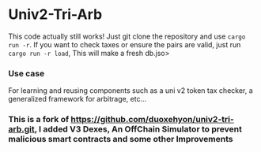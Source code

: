 # Univ2-Tri-Arb
This code actually still works! Just git clone the repository and use `cargo run -r`. If you want to check taxes or ensure the pairs are valid, just run `cargo run -r load`, This will make a fresh db.jso>

### Use case
For learning and reusing components such as a uni v2 token tax checker, a generalized framework for arbitrage, etc...

### This is a fork of https://github.com/duoxehyon/univ2-tri-arb.git, I added V3 Dexes, An OffChain Simulator to prevent malicious smart contracts and some other Improvements


